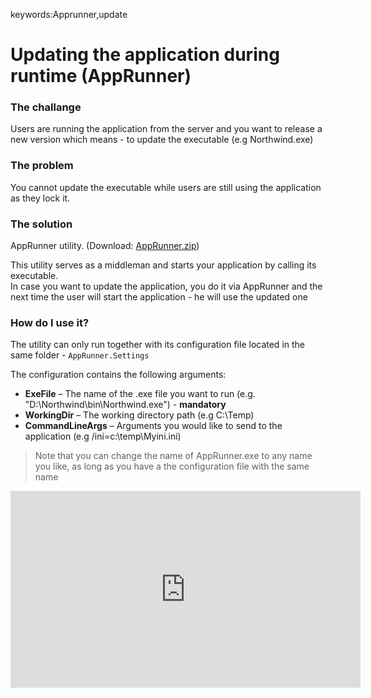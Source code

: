 ﻿keywords:Apprunner,update

# Updating the application during runtime (AppRunner)

### The challange

Users are running the application from the server and you want to release a new version which means - to update the executable (e.g Northwind.exe)

### The problem

You cannot update the executable while users are still using the application as they lock it.

### The solution

AppRunner utility. (Download: [AppRunner.zip](AppRunner.zip))

This utility serves as a middleman and starts your application by calling its executable.  
In case you want to update the application, you do it via AppRunner and the next time the user will start the application - he will use the updated one

### How do I use it?
The utility can only run together with its configuration file located in the same folder - `AppRunner.Settings`

The configuration contains the following arguments:


- **ExeFile** – The name of the .exe file you want to run (e.g. "D:\Northwind\bin\Northwind.exe") - **mandatory**
- **WorkingDir** – The working directory path (e.g C:\Temp)
- **CommandLineArgs** – Arguments you would like to send to the application (e.g /ini=c:\temp\Myini.ini)

> Note that you can change the name of AppRunner.exe to any name you like, as long as you have a the configuration file with the same name


<iframe width="560" height="315" src="https://www.youtube.com/embed/ua-xCdzgtys" frameborder="0" allow="autoplay; encrypted-media" allowfullscreen></iframe>



